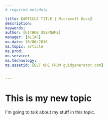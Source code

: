 ```yaml
---
# required metadata

title: [ARTICLE TITLE | Microsoft Docs]
description:
keywords:
author: [GITHUB USERNAME]
manager: [ALIAS]
ms.date: 10/06/2016
ms.topic: article
ms.prod:
ms.service:
ms.technology:
ms.assetid: [GET ONE FROM guidgenerator.com]


---
```

# This is my new topic
I'm going to talk about my stuff in this topic.
